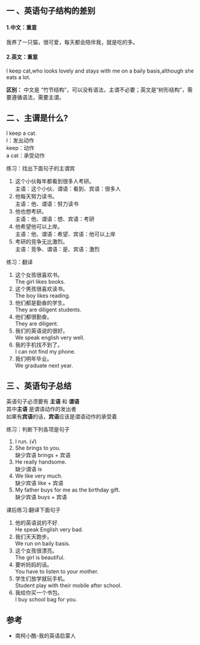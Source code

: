 ## 一 、英语句子结构的差别
   
#### 1.中文：重意
 我养了一只猫，很可爱，每天都会陪伴我，就是吃的多。

#### 2.英文：重意
 I keep cat,who looks lovely and stays with me on a baily basis,although she eats a lot.
 
 **区别：** 中文是 “竹节结构”，可以没有语法，主谓不必要；英文是“树形结构”，需要遵循语法，需要主谓。

## 二 、主谓是什么?

I keep a cat.<br/>
I：发出动作<br/>
keep：动作<br/> 
a cat：承受动作<br/>

练习：找出下面句子的主谓宾<br/>
1. 这个小伙每年都看到很多人考研。<br/>
主语：这个小伙、谓语：看到、宾语：很多人
2. 他每天努力读书。<br/>
主语：他、谓语：努力读书
3. 他也想考研。<br/>
主语：他、谓语：想、宾语：考研
4. 他希望他可以上岸。<br/>
主语：他、谓语：希望、宾语：他可以上岸
5. 考研的竞争无比激烈。<br/>
主语：竞争、谓语：是、宾语：激烈<br/>

练习：翻译<br/>
1. 这个女孩很喜欢书。<br/>
The girl likes books.
2. 这个男孩很喜欢读书。<br/>
The boy likes reading.
3. 他们都是勤奋的学生。<br/>
They are diligent students.
4. 他们都很勤奋。<br/>
They are diligent.
5. 我们的英语说的很好。<br/>
We speak english very well.
6. 我的手机找不到了。<br/>
I can not find my phone.
7. 我们明年毕业。<br/>
We graduate next year.

## 三 、英语句子总结
英语句子必须要有 **主语**  和 **谓语**<br/>
其中**主语** 是谓语动作的发出者<br/>
如果有**宾语**的话，**宾语**应该是谓语动作的承受着<br/>

练习：判断下列各项是句子
1. I run. (√)
2. She brings  to you. <br/>
缺少宾语 brings + 宾语
3. He really handsome.<br/>
 缺少谓语 is
4. We like very much.<br/>
缺少宾语 like + 宾语
5. My father buys for me as  the birthday gift.<br/>
 缺少宾语 buys + 宾语<br/>


课后练习:翻译下面句子
1. 他的英语说的不好.<br/>
He speak English very bad.
2. 我们天天跑步。<br/>
We run on baily basis.
3. 这个女孩很漂亮。<br/>
The girl is beautiful.
4. 要听妈妈的话。<br/>
You have to listen to your mother.
5. 学生们放学就玩手机。<br/>
Student play with their mobile after school. 
6. 我给你买一个书包。<br/>
 I buy school bag for you.
## 参考

- 南柯小酷-我的英语启蒙人